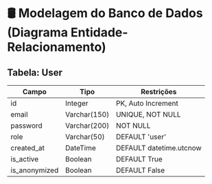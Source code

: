 #  🛢 Modelagem do Banco de Dados (Diagrama Entidade-Relacionamento)

## Tabela: User

| Campo         | Tipo         | Restrições                       |
|---------------|--------------|----------------------------------|
| id            | Integer      | PK, Auto Increment               |
| email         | Varchar(150) | UNIQUE, NOT NULL                 |
| password      | Varchar(200) | NOT NULL                         |
| role          | Varchar(50)  | DEFAULT 'user'                   |
| created_at    | DateTime     | DEFAULT datetime.utcnow          |
| is_active     | Boolean      | DEFAULT True                     |
| is_anonymized | Boolean      | DEFAULT False                    |


